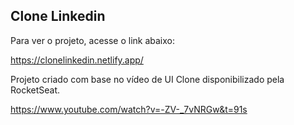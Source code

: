 ## Clone Linkedin

Para ver o projeto, acesse o link abaixo:

https://clonelinkedin.netlify.app/

Projeto criado com base no vídeo de UI Clone disponibilizado pela RocketSeat.

https://www.youtube.com/watch?v=-ZV-_7vNRGw&t=91s
